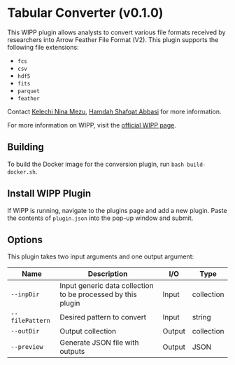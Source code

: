 # Tabular Converter (v0.1.0)

This WIPP plugin allows analysts to convert various file formats received by researchers into Arrow Feather File Format (V2). This plugin supports the following file extensions:
- `fcs`
- `csv`
- `hdf5`
- `fits`
- `parquet`
- `feather`

Contact [Kelechi Nina Mezu](mailto:nina.mezu@nih.gov), [Hamdah Shafqat Abbasi](mailto:hamdahshafqat.abbasi@nih.gov) for more information.

For more information on WIPP, visit the [official WIPP page](https://isg.nist.gov/deepzoomweb/software/wipp).

## Building

To build the Docker image for the conversion plugin, run
`bash build-docker.sh`.

## Install WIPP Plugin

If WIPP is running, navigate to the plugins page and add a new plugin. Paste the
contents of `plugin.json` into the pop-up window and submit.

## Options

This plugin takes two input arguments and one output argument:

| Name          | Description             | I/O    | Type   |
|---------------|-------------------------|--------|--------|
| `--inpDir` | Input generic data collection to be processed by this plugin | Input | collection |
| `--filePattern` | Desired pattern to convert | Input | string |
| `--outDir` | Output collection | Output | collection |
| `--preview` | Generate JSON file with outputs | Output | JSON |

